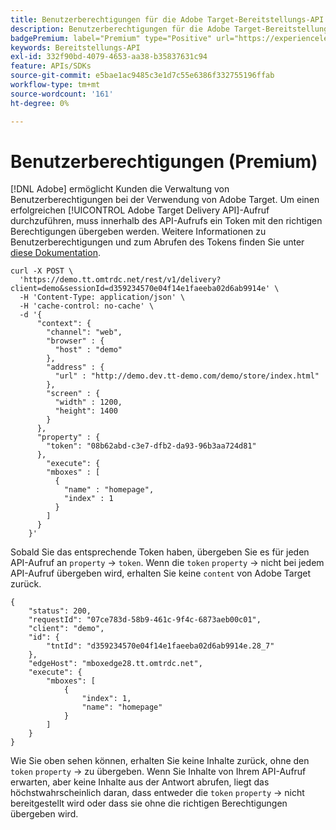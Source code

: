 ```yaml
---
title: Benutzerberechtigungen für die Adobe Target-Bereitstellungs-API
description: Benutzerberechtigungen für die Adobe Target-Bereitstellungs-API
badgePremium: label="Premium" type="Positive" url="https://experienceleague.adobe.com/docs/target/using/introduction/intro.html?lang=de#premium newtab=true" tooltip="Hier finden Sie Informationen zum Lieferumfang von Target Premium."
keywords: Bereitstellungs-API
exl-id: 332f90bd-4079-4653-aa38-b35837631c94
feature: APIs/SDKs
source-git-commit: e5bae1ac9485c3e1d7c55e6386f332755196ffab
workflow-type: tm+mt
source-wordcount: '161'
ht-degree: 0%

---
```


# Benutzerberechtigungen (Premium)

[!DNL Adobe] ermöglicht Kunden die Verwaltung von Benutzerberechtigungen bei der Verwendung von Adobe Target. Um einen erfolgreichen [!UICONTROL Adobe Target Delivery API]-Aufruf durchzuführen, muss innerhalb des API-Aufrufs ein Token mit den richtigen Berechtigungen übergeben werden. Weitere Informationen zu Benutzerberechtigungen und zum Abrufen des Tokens finden Sie unter [diese Dokumentation](https://experienceleague.adobe.com/docs/target/using/administer/manage-users/enterprise/properties-overview.html?lang=de).

```
curl -X POST \
  'https://demo.tt.omtrdc.net/rest/v1/delivery?client=demo&sessionId=d359234570e04f14e1faeeba02d6ab9914e' \
  -H 'Content-Type: application/json' \
  -H 'cache-control: no-cache' \
  -d '{
      "context": {
        "channel": "web",
        "browser" : {
          "host" : "demo"
        },
        "address" : {
          "url" : "http://demo.dev.tt-demo.com/demo/store/index.html"
        },
        "screen" : {
          "width" : 1200,
          "height": 1400
        }
      },
      "property" : {
        "token": "08b62abd-c3e7-dfb2-da93-96b3aa724d81"
      },
        "execute": {
        "mboxes" : [
          {
            "name" : "homepage",
            "index" : 1
          }
        ]
      }
    }'
```

Sobald Sie das entsprechende Token haben, übergeben Sie es für jeden API-Aufruf an `property` -> `token`. Wenn die `token` `property` -> nicht bei jedem API-Aufruf übergeben wird, erhalten Sie keine `content` von Adobe Target zurück.

```
{
    "status": 200,
    "requestId": "07ce783d-58b9-461c-9f4c-6873aeb00c01",
    "client": "demo",
    "id": {
        "tntId": "d359234570e04f14e1faeeba02d6ab9914e.28_7"
    },
    "edgeHost": "mboxedge28.tt.omtrdc.net",
    "execute": {
        "mboxes": [
            {
                "index": 1,
                "name": "homepage"
            }
        ]
    }
}
```

Wie Sie oben sehen können, erhalten Sie keine Inhalte zurück, ohne den `token` `property` -> zu übergeben. Wenn Sie Inhalte von Ihrem API-Aufruf erwarten, aber keine Inhalte aus der Antwort abrufen, liegt das höchstwahrscheinlich daran, dass entweder die `token` `property` -> nicht bereitgestellt wird oder dass sie ohne die richtigen Berechtigungen übergeben wird.
